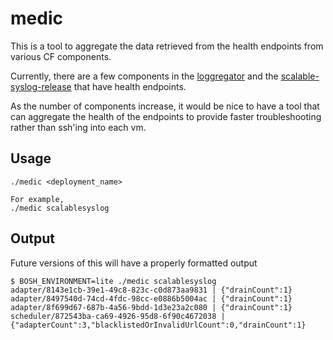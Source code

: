 # medic

This is a tool to aggregate the data retrieved from the health endpoints from
various CF components.

Currently, there are a few components in the
[loggregator][loggregator-release] and the
[scalable-syslog-release][scalable-syslog-release] that have health endpoints.

As the number of components increase, it would be nice to have a tool that can
aggregate the health of the endpoints to provide faster troubleshooting rather
than ssh'ing into each vm.

## Usage

```
./medic <deployment_name>

For example,
./medic scalablesyslog
```

## Output

Future versions of this will have a properly formatted output

```
$ BOSH_ENVIRONMENT=lite ./medic scalablesyslog
adapter/8143e1cb-39e1-49c8-823c-c0d873aa9831 | {"drainCount":1}
adapter/8497540d-74cd-4fdc-98cc-e0886b5004ac | {"drainCount":1}
adapter/8f699d67-687b-4a56-9bdd-1d3e23a2c080 | {"drainCount":1}
scheduler/872543ba-ca69-4926-95d8-6f90c4672038 | {"adapterCount":3,"blacklistedOrInvalidUrlCount":0,"drainCount":1}
```

[loggregator-release]:     https://github.com/cloudfoundry/loggregator
[scalable-syslog-release]: https://code.cloudfoundry.org/scalable-syslog-release
